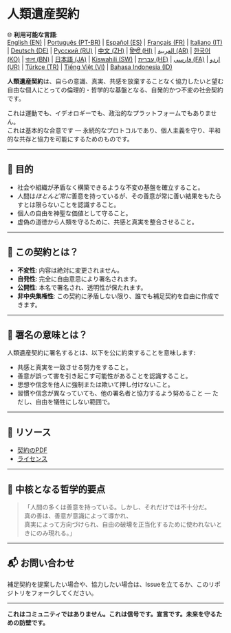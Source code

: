 
# 人類遺産契約

🌐 **利用可能な言語**:  
[English (EN)](./index.md) | [Português (PT-BR)](./README_pt-BR.md) | [Español (ES)](./README_es.md) | [Français (FR)](./README_fr.md) | [Italiano (IT)](./README_it.md) | [Deutsch (DE)](./README_de.md) | [Русский (RU)](./README_ru.md) | [中文 (ZH)](./README_zh.md) | [हिन्दी (HI)](./README_hi.md) | [العربية (AR)](./README_ar.md) | [한국어 (KO)](./README_ko.md) | [বাংলা (BN)](./README_bn.md) | [日本語 (JA)](./README_ja.md) | [Kiswahili (SW)](./README_sw.md) | [עברית (HE)](./README_he.md) | [فارسی (FA)](./README_fa.md) | [اردو (UR)](./README_ur.md) | [Türkçe (TR)](./README_tr.md) | [Tiếng Việt (VI)](./README_vi.md) | [Bahasa Indonesia (ID)](./README_id.md)

**人類遺産契約**は、自らの意識、真実、共感を放棄することなく協力したいと望む自由な個人にとっての倫理的・哲学的な基盤となる、自発的かつ不変の社会契約です。

これは運動でも、イデオロギーでも、政治的なプラットフォームでもありません。  
これは基本的な合意です — 永続的なプロトコルであり、個人主義を守り、平和的な共存と協力を可能にするためのものです。

---

## 🌱 目的

- 社会や組織が矛盾なく構築できるような不変の基盤を確立すること。
- 人間は*ほとんど常に*善意を持っているが、その善意が常に善い結果をもたらすとは限らないことを認識すること。
- 個人の自由を神聖な価値として守ること。
- 虚偽の道徳から人類を守るために、共感と真実を整合させること。

---

## 📜 この契約とは？

- **不変性**: 内容は絶対に変更されません。
- **自発性**: 完全に自由意思により署名されます。
- **公開性**: 本名で署名され、透明性が保たれます。
- **非中央集権性**: この契約に矛盾しない限り、誰でも補足契約を自由に作成できます。

---

## 🔏 署名の意味とは？

人類遺産契約に署名するとは、以下を公に約束することを意味します:

- 共感と真実を一致させる努力をすること。
- 善意が誤って害を引き起こす可能性があることを認識すること。
- 思想や信念を他人に強制または欺いて押し付けないこと。
- 習慣や信念が異なっていても、他の署名者と協力するよう努めること — ただし、自由を犠牲にしない範囲で。

---

## 📎 リソース

- [契約のPDF](./assets/pdfs/Jinrui_Isan_Keiyaku.pdf)
- [ライセンス](./LICENSE)

---

## 🧠 中核となる哲学的要点

> 「人間の多くは善意を持っている。しかし、それだけでは不十分だ。  
> 真の善は、善意が意識によって導かれ、  
> 真実によって方向づけられ、自由の破壊を正当化するために使われないときにのみ現れる。」

---

## 📬 お問い合わせ

補足契約を提案したい場合や、協力したい場合は、Issueを立てるか、このリポジトリをフォークしてください。

---

**これはコミュニティではありません。これは信号です。宣言です。未来を守るための防壁です。**
